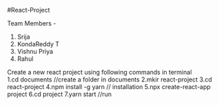 #React-Project 


Team Members - 
1. Srija
2. KondaReddy T
3. Vishnu Priya
4. Rahul


Create a new react project using following commands 
in terminal                                      
     1.cd documents                           //create a folder in documents 
     2.mkir react-project
     3.cd react-project
     4.npm install -g yarn                     // installation
     5.npx create-react-app project
     6.cd project
     7.yarn  start                             //run
 
